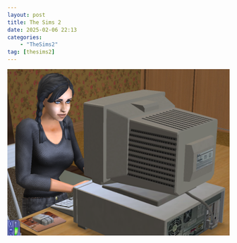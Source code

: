 ```yaml
---
layout: post
title: The Sims 2
date: 2025-02-06 22:13
categories:
    - "TheSims2"
tag: [thesims2]
---
```

<img src="/img/posts/thesims2/Screenshot from 2025-02-06 22-08-15.png">